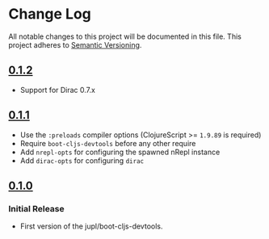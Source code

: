 # Change Log
All notable changes to this project will be documented in this file.
This project adheres to [Semantic Versioning](http://semver.org/).

## [0.1.2](https://github.com/Lambda-X/lambone/compare/0.1.1...0.1.2)

- Support for Dirac 0.7.x

## [0.1.1](https://github.com/Lambda-X/lambone/compare/0.1.0...0.1.1)

- Use the `:preloads` compiler options (ClojureScript >= `1.9.89` is required)
- Require `boot-cljs-devtools` before any other require
- Add `nrepl-opts` for configuring the spawned nRepl instance
- Add `dirac-opts` for configuring `dirac`

## [0.1.0](https://github.com/Lambda-X/lambone/compare/af649ed...0.1.0)
### Initial Release
- First version of the jupl/boot-cljs-devtools.
